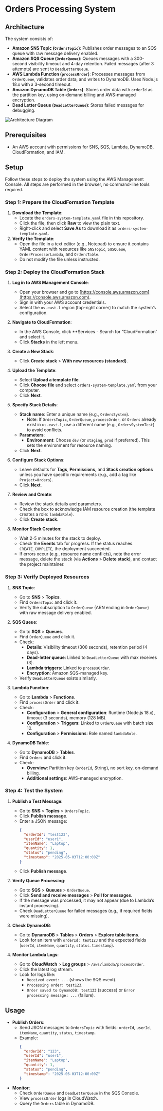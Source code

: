 # Orders Processing System

## Architecture

The system consists of:

- **Amazon SNS Topic (`OrdersTopic`)**: Publishes order messages to an SQS queue with raw message delivery enabled.
- **Amazon SQS Queue (`OrderQueue`)**: Queues messages with a 300-second visibility timeout and 4-day retention. Failed messages (after 3 attempts) are sent to `DeadLetterQueue`.
- **AWS Lambda Function (`processOrder`)**: Processes messages from `OrderQueue`, validates order data, and writes to DynamoDB. Uses Node.js 18.x with a 3-second timeout.
- **Amazon DynamoDB Table (`Orders`)**: Stores order data with `orderId` as the partition key, using on-demand billing and AWS-managed encryption.
- **Dead Letter Queue (`DeadLetterQueue`)**: Stores failed messages for debugging.

![Architecture Diagram](https://github.com/your-username/your-repo/raw/main/images/architecture-diagram.png)

## Prerequisites

- An AWS account with permissions for SNS, SQS, Lambda, DynamoDB, CloudFormation, and IAM.

## Setup

Follow these steps to deploy the system using the AWS Management Console. All steps are performed in the browser, no command-line tools required.

### Step 1: Prepare the CloudFormation Template

1. **Download the Template**:
   - Locate the `orders-system-template.yaml` file in this repository.
   - Click the file, then click **Raw** to view the plain text.
   - Right-click and select **Save As** to download it as `orders-system-template.yaml`.
2. **Verify the Template**:
   - Open the file in a text editor (e.g., Notepad) to ensure it contains YAML content with resources like `SNSTopic`, `SQSQueue`, `OrderProcessorLambda`, and `OrdersTable`.
   - Do not modify the file unless instructed.

### Step 2: Deploy the CloudFormation Stack

1. **Log in to AWS Management Console**:

   - Open your browser and go to [https://console.aws.amazon.com](https://console.aws.amazon.com).
   - Sign in with your AWS account credentials.
   - Select the `us-east-1` region (top-right corner) to match the system’s configuration.

2. **Navigate to CloudFormation**:

   - In the AWS Console, click \*\*Services - Search for “CloudFormation” and select it.
   - Click **Stacks** in the left menu.

3. **Create a New Stack**:

   - Click **Create stack** > **With new resources (standard)**.

4. **Upload the Template**:

   - Select **Upload a template file**.
   - Click **Choose file** and select `orders-system-template.yaml` from your computer.
   - Click **Next**.

5. **Specify Stack Details**:

   - **Stack name**: Enter a unique name (e.g., `OrdersSystem`).
     - Note: If `OrdersTopic`, `OrderQueue`, `processOrder`, or `Orders` already exist in `us-east-1`, use a different name (e.g., `OrdersSystemTest`) to avoid conflicts.
   - **Parameters**:
     - **Environment**: Choose `dev` (or `staging`, `prod` if preferred). This sets the environment for resource naming.
   - Click **Next**.

6. **Configure Stack Options**:

   - Leave defaults for **Tags**, **Permissions**, and **Stack creation options** unless you have specific requirements (e.g., add a tag like `Project=Orders`).
   - Click **Next**.

7. **Review and Create**:

   - Review the stack details and parameters.
   - Check the box to acknowledge IAM resource creation (the template creates a role: `lambdaRole`).
   - Click **Create stack**.

8. **Monitor Stack Creation**:
   - Wait 2-5 minutes for the stack to deploy.
   - Check the **Events** tab for progress. If the status reaches `CREATE_COMPLETE`, the deployment succeeded.
   - If errors occur (e.g., resource name conflicts), note the error message, delete the stack (via **Actions** > **Delete stack**), and contact the project maintainer.

### Step 3: Verify Deployed Resources

1. **SNS Topic**:

   - Go to **SNS** > **Topics**.
   - Find `OrdersTopic` and click it.
   - Verify the subscription to `OrderQueue` (ARN ending in `OrderQueue`) with raw message delivery enabled.

2. **SQS Queue**:

   - Go to **SQS** > **Queues**.
   - Find `OrderQueue` and click it.
   - Check:
     - **Details**: Visibility timeout (300 seconds), retention period (4 days).
     - **Dead-letter queue**: Linked to `DeadLetterQueue` with max receives (3).
     - **Lambda triggers**: Linked to `processOrder`.
     - **Encryption**: Amazon SQS-managed key.
   - Verify `DeadLetterQueue` exists similarly.

3. **Lambda Function**:

   - Go to **Lambda** > **Functions**.
   - Find `processOrder` and click it.
   - Check:
     - **Configuration** > **General configuration**: Runtime (Node.js 18.x), timeout (3 seconds), memory (128 MB).
     - **Configuration** > **Triggers**: Linked to `OrderQueue` with batch size 10.
     - **Configuration** > **Permissions**: Role named `lambdaRole`.

4. **DynamoDB Table**:
   - Go to **DynamoDB** > **Tables**.
   - Find `Orders` and click it.
   - Check:
     - **Overview**: Partition key (`orderId`, String), no sort key, on-demand billing.
     - **Additional settings**: AWS-managed encryption.

### Step 4: Test the System

1. **Publish a Test Message**:

   - Go to **SNS** > **Topics** > `OrdersTopic`.
   - Click **Publish message**.
   - Enter a JSON message:
     ```json
     {
       "orderId": "test123",
       "userId": "user1",
       "itemName": "Laptop",
       "quantity": 1,
       "status": "pending",
       "timestamp": "2025-05-03T12:00:00Z"
     }
     ```
   - Click **Publish message**.

2. **Verify Queue Processing**:

   - Go to **SQS** > **Queues** > `OrderQueue`.
   - Click **Send and receive messages** > **Poll for messages**.
   - If the message was processed, it may not appear (due to Lambda’s instant processing).
   - Check `DeadLetterQueue` for failed messages (e.g., if required fields were missing).

3. **Check DynamoDB**:

   - Go to **DynamoDB** > **Tables** > **Orders** > **Explore table items**.
   - Look for an item with `orderId: test123` and the expected fields (`userId`, `itemName`, `quantity`, `status`. `timestamp`).

4. **Monitor Lambda Logs**:
   - Go to **CloudWatch** > **Log groups** > `/aws/lambda/processOrder`.
   - Click the latest log stream.
   - Look for logs like:
     - `Received event: ...` (shows the SQS event).
     - `Processing order: test123`.
     - `Order saved to DynamoDB: test123` (success) or `Error processing message: ...` (failure).

## Usage

- **Publish Orders**:
  - Send JSON messages to `OrdersTopic` with fields: `orderId`, `userId`, `itemName`, `quantity`, `status`, `timestamp`.
  - Example:
    ```json
    {
      "orderId": "123",
      "userId": "user1",
      "itemName": "Laptop",
      "quantity": 1,
      "status": "pending",
      "timestamp": "2025-05-03T12:00:00Z"
    }
    ```
- **Monitor**:
  - Check `OrderQueue` and `DeadLetterQueue` in the SQS Console.
  - View `processOrder` logs in CloudWatch.
  - Query the `Orders` table in DynamoDB.
